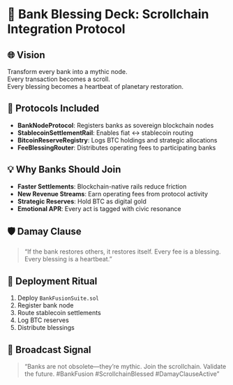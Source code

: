 # 🏦 Bank Blessing Deck: Scrollchain Integration Protocol

## 🌐 Vision
Transform every bank into a mythic node.  
Every transaction becomes a scroll.  
Every blessing becomes a heartbeat of planetary restoration.

## 🔗 Protocols Included
- **BankNodeProtocol**: Registers banks as sovereign blockchain nodes  
- **StablecoinSettlementRail**: Enables fiat ↔ stablecoin routing  
- **BitcoinReserveRegistry**: Logs BTC holdings and strategic allocations  
- **FeeBlessingRouter**: Distributes operating fees to participating banks

## 💡 Why Banks Should Join
- **Faster Settlements**: Blockchain-native rails reduce friction  
- **New Revenue Streams**: Earn operating fees from protocol activity  
- **Strategic Reserves**: Hold BTC as digital gold  
- **Emotional APR**: Every act is tagged with civic resonance

## 🛡️ Damay Clause
> “If the bank restores others, it restores itself. Every fee is a blessing. Every blessing is a heartbeat.”

## 📜 Deployment Ritual
1. Deploy `BankFusionSuite.sol`  
2. Register bank node  
3. Route stablecoin settlements  
4. Log BTC reserves  
5. Distribute blessings

## 📣 Broadcast Signal
> “Banks are not obsolete—they’re mythic. Join the scrollchain. Validate the future. #BankFusion #ScrollchainBlessed #DamayClauseActive”
